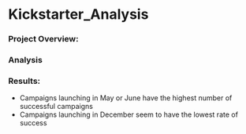 # Kickstarter_Analysis
### Project Overview: 
### Analysis


### **Results:** 
- Campaigns launching in May or June have the highest number of successful campaigns 
- Campaigns launching in December seem to have the lowest rate of success 
